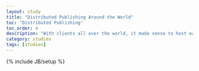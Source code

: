 ```yaml
---
layout: study
title: "Distributed Publishing Around the World"
toc: "Distributed Publishing"
toc_order: 4
description: "With clients all over the world, it made sense to host each site as close to their subscriber base as possible. The problem? Transfering all those Web pages to them, quickly."
category: studies
tags: [studies]
---
```

{% include JB/setup %}
